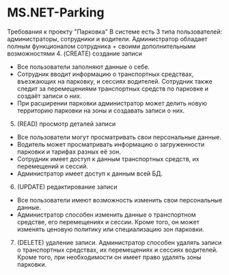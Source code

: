 # MS.NET-Parking
Требования к проекту "Парковка"
В системе есть 3 типа пользователей: администраторы, сотрудники и водители. Администратор обладает полным функционалом сотрудника + своими дополнительными возможностями
4. (CREATE) создание записи
* Все пользователи заполняют данные о себе.
* Сотрудник вводит информацию о транспортных средствах, въезжающих на парковку, и сессиях водителей. Сотрудник также следит за перемещениями транспортных средств по парковке и создаёт записи о них.
* При расширении парковки администратор может делить новую территорию парковки на зоны и создавать записи о них.
5. (READ) просмотр деталей записи
  * Все пользователи могут просматривать свои персональные данные.
  * Водитель может просматривать информацию о загруженности парковки и тарифах разных её зон.
  * Сотрудник имеет доступ к данным транспортных средств, их перемещений и сессий.
  * Администратор имеет доступ к данным всей БД.
6. (UPDATE) редактирование записи
* Все пользователи имеют возможность изменить свои персональные данные.
* Администратор способен изменить данные о транспортном средстве, его перемещениях и сессии. Кроме того, он может изменять ценовую политику или специализацию зон парковки. 
7. (DELETE) удаление записи. Администратор способен удалять записи о транспортных средствах, их перемещениях и сессиях водителей. Кроме того, при необходимости он имеет право удалять зоны парковки.

